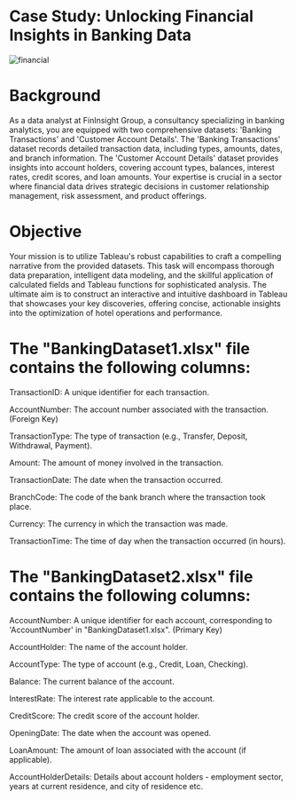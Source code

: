 # Case Study: Unlocking Financial Insights in Banking Data

![financial](https://github.com/vaibhavdangar09/Unlocking-Financial-Insights-in-Banking-Data-Tableau/assets/85430510/f7ae875e-3a2f-45b5-8773-89ed05a941db)


# Background
As a data analyst at FinInsight Group, a consultancy specializing in banking analytics, you are equipped with two comprehensive datasets: 'Banking Transactions' and 'Customer Account Details'. The 'Banking Transactions' dataset records detailed transaction data, including types, amounts, dates, and branch information. The 'Customer Account Details' dataset provides insights into account holders, covering account types, balances, interest rates, credit scores, and loan amounts. Your expertise is crucial in a sector where financial data drives strategic decisions in customer relationship management, risk assessment, and product offerings.

# Objective
Your mission is to utilize Tableau's robust capabilities to craft a compelling narrative from the provided datasets. This task will encompass thorough data preparation, intelligent data modeling, and the skillful application of calculated fields and Tableau functions for sophisticated analysis. The ultimate aim is to construct an interactive and intuitive dashboard in Tableau that showcases your key discoveries, offering concise, actionable insights into the optimization of hotel operations and performance.

# The "BankingDataset1.xlsx" file contains the following columns:

TransactionID: A unique identifier for each transaction.

AccountNumber: The account number associated with the transaction. (Foreign Key)

TransactionType: The type of transaction (e.g., Transfer, Deposit, Withdrawal, Payment).

Amount: The amount of money involved in the transaction.

TransactionDate: The date when the transaction occurred.

BranchCode: The code of the bank branch where the transaction took place.

Currency: The currency in which the transaction was made.

TransactionTime: The time of day when the transaction occurred (in hours).

# The "BankingDataset2.xlsx" file contains the following columns:

AccountNumber: A unique identifier for each account, corresponding to 'AccountNumber' in "BankingDataset1.xlsx". (Primary Key)

AccountHolder: The name of the account holder.

AccountType: The type of account (e.g., Credit, Loan, Checking).

Balance: The current balance of the account.

InterestRate: The interest rate applicable to the account.

CreditScore: The credit score of the account holder.

OpeningDate: The date when the account was opened.

LoanAmount: The amount of loan associated with the account (if applicable).

AccountHolderDetails: Details about account holders - employment sector, years at current residence, and city of residence etc.
